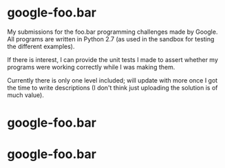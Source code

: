# google-foo.bar
My submissions for the foo.bar programming challenges made by Google. All programs are written in Python 2.7 (as used in the sandbox for testing the different examples).

If there is interest, I can provide the unit tests I made to assert whether my programs were working correctly while I was making them.

Currently there is only one level included; will update with more once I got the time to write descriptions (I don't think just uploading the solution is of much value).
# google-foo.bar
# google-foo.bar
